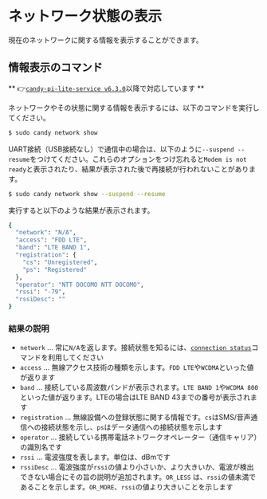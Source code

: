 <!-- toc -->

# ネットワーク状態の表示

現在のネットワークに関する情報を表示することができます。

## 情報表示のコマンド

** 👉[`candy-pi-lite-service v6.3.0`](https://forums.candy-line.io/t/candy-pi-lite-v6-3-0)以降で対応しています **

ネットワークやその状態に関する情報を表示するには、以下のコマンドを実行してください。

```bash
$ sudo candy network show
```

UART接続（USB接続なし）で通信中の場合は、以下のように`--suspend --resume`をつけてください。これらのオプションをつけ忘れると`Modem is not ready`と表示されたり、結果が表示された後で再接続が行われないことがあります。

```bash
$ sudo candy network show --suspend --resume
```

実行すると以下のような結果が表示されます。

```bash
{
  "network": "N/A",
  "access": "FDD LTE",
  "band": "LTE BAND 1",
  "registration": {
    "cs": "Unregistered",
    "ps": "Registered"
  },
  "operator": "NTT DOCOMO NTT DOCOMO",
  "rssi": "-79",
  "rssiDesc": ""
}
```

### 結果の説明

- `network` ... 常に`N/A`を返します。接続状態を知るには、[`connection status`](connection.md)コマンドを利用してください
- `access` ... 無線アクセス技術の種類を示します。`FDD LTE`や`WCDMA`といった値が返ります
- `band` ... 接続している周波数バンドが表示されます。`LTE BAND 1`や`WCDMA 800`といった値が返ります。LTEの場合はLTE BAND 43までの番号が表示されます
- `registration` ... 無線設備への登録状態に関する情報です。`cs`はSMS/音声通信への接続状態を示し、`ps`はデータ通信への接続状態を示します
- `operator` ... 接続している携帯電話ネトワークオペレーター（通信キャリア）の識別名です
- `rssi` ... 電波強度を表します。単位は、dBmです
- `rssiDesc` ... 電波強度が`rssi`の値より小さいか、より大きいか、電波が検出できない場合にその旨の説明が追加されます。`OR_LESS` は、`rssi`の値未満であることを示します。`OR_MORE`、`rssi`の値より大きいことを示します
